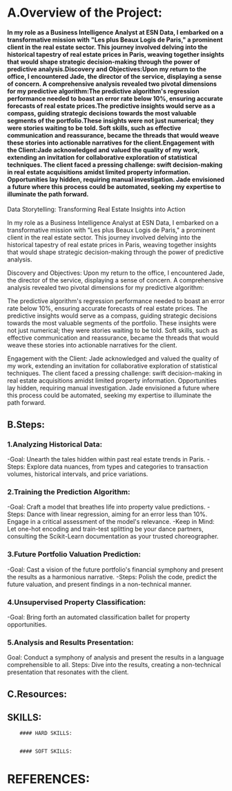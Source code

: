 # A.Overview of the Project:

#### In my role as a Business Intelligence Analyst at ESN Data, I embarked on a transformative mission with "Les plus Beaux Logis de Paris," a prominent client in the real estate sector. This journey involved delving into the historical tapestry of real estate prices in Paris, weaving together insights that would shape strategic decision-making through the power of predictive analysis.Discovery and Objectives:Upon my return to the office, I encountered Jade, the director of the service, displaying a sense of concern. A comprehensive analysis revealed two pivotal dimensions for my predictive algorithm:The predictive algorithm's regression performance needed to boast an error rate below 10%, ensuring accurate forecasts of real estate prices.The predictive insights would serve as a compass, guiding strategic decisions towards the most valuable segments of the portfolio.These insights were not just numerical; they were stories waiting to be told. Soft skills, such as effective communication and reassurance, became the threads that would weave these stories into actionable narratives for the client.Engagement with the Client:Jade acknowledged and valued the quality of my work, extending an invitation for collaborative exploration of statistical techniques. The client faced a pressing challenge: swift decision-making in real estate acquisitions amidst limited property information. Opportunities lay hidden, requiring manual investigation. Jade envisioned a future where this process could be automated, seeking my expertise to illuminate the path forward.






Data Storytelling: Transforming Real Estate Insights into Action

In my role as a Business Intelligence Analyst at ESN Data, I embarked on a transformative mission with "Les plus Beaux Logis de Paris," a prominent client in the real estate sector. This journey involved delving into the historical tapestry of real estate prices in Paris, weaving together insights that would shape strategic decision-making through the power of predictive analysis.

Discovery and Objectives:
Upon my return to the office, I encountered Jade, the director of the service, displaying a sense of concern. A comprehensive analysis revealed two pivotal dimensions for my predictive algorithm:

The predictive algorithm's regression performance needed to boast an error rate below 10%, ensuring accurate forecasts of real estate prices.
The predictive insights would serve as a compass, guiding strategic decisions towards the most valuable segments of the portfolio.
These insights were not just numerical; they were stories waiting to be told. Soft skills, such as effective communication and reassurance, became the threads that would weave these stories into actionable narratives for the client.

Engagement with the Client:
Jade acknowledged and valued the quality of my work, extending an invitation for collaborative exploration of statistical techniques. The client faced a pressing challenge: swift decision-making in real estate acquisitions amidst limited property information. Opportunities lay hidden, requiring manual investigation. Jade envisioned a future where this process could be automated, seeking my expertise to illuminate the path forward.

## B.Steps:

   ### 1.Analyzing Historical Data:

-Goal: Unearth the tales hidden within past real estate trends in Paris.
-Steps: Explore data nuances, from types and categories to transaction volumes, historical intervals, and price variations.

   ### 2.Training the Prediction Algorithm:

-Goal: Craft a model that breathes life into property value predictions.
-Steps: Dance with linear regression, aiming for an error less than 10%. Engage in a critical assessment of the model's relevance.
-Keep in Mind: Let one-hot encoding and train-test splitting be your dance partners, consulting the Scikit-Learn documentation as your trusted choreographer.


   ### 3.Future Portfolio Valuation Prediction:

-Goal: Cast a vision of the future portfolio's financial symphony and present the results as a harmonious narrative.
-Steps: Polish the code, predict the future valuation, and present findings in a non-technical manner.


  ### 4.Unsupervised Property Classification:

-Goal: Bring forth an automated classification ballet for property opportunities.

  ### 5.Analysis and Results Presentation:

Goal: Conduct a symphony of analysis and present the results in a language comprehensible to all.
Steps: Dive into the results, creating a non-technical presentation that resonates with the client.


  ## C.Resources:



   ## SKILLS:
        #### HARD SKILLS:


        #### SOFT SKILLS:


   # REFERENCES:
   
